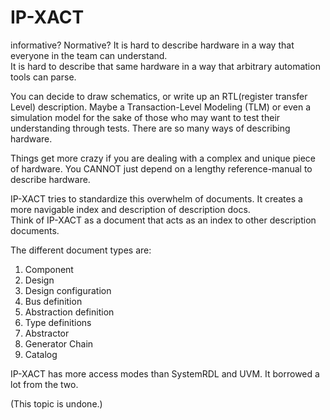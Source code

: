 # IP-XACT

informative? Normative?
It is hard to describe hardware in a way that everyone in the team can understand.  
It is hard to describe that same hardware in a way that arbitrary automation tools can parse.  

You can decide to draw schematics, or write up an RTL(register transfer Level) description. Maybe a Transaction-Level Modeling (TLM) or even a simulation model for the sake of those who may want to test their understanding through tests. There are so many ways of describing hardware.   

Things get more crazy if you are dealing with a complex and unique piece of hardware. You CANNOT just depend on a lengthy reference-manual to describe hardware.  

IP-XACT tries to standardize this overwhelm of documents. It creates a more navigable index and description of description docs.    
Think of IP-XACT as a document that acts as an index to other description documents.    


The different document types are: 
1. Component
2. Design
3. Design configuration
4. Bus definition
5. Abstraction definition
6. Type definitions
7. Abstractor
8. Generator Chain
9. Catalog

IP-XACT has more access modes than SystemRDL and UVM. It borrowed a lot from the two.

(This topic is undone.)  